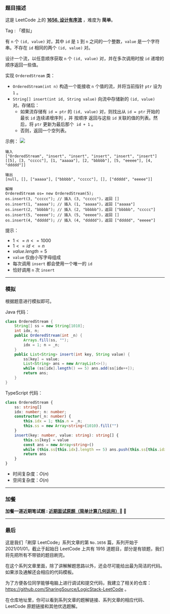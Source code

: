 ### 题目描述

这是 LeetCode 上的 **[1656. 设计有序流](https://leetcode.cn/problems/design-an-ordered-stream/solution/by-ac_oier-5pe8/)** ，难度为 **简单**。

Tag : 「模拟」



有 `n` 个 `(id, value)` 对，其中 `id` 是 `1` 到 `n` 之间的一个整数，`value` 是一个字符串。不存在 `id` 相同的两个 `(id, value)` 对。

设计一个流，以任意顺序获取 `n` 个 `(id, value)` 对，并在多次调用时按 `id` 递增的顺序返回一些值。

实现 `OrderedStream` 类：

* `OrderedStream(int n)` 构造一个能接收 `n` 个值的流，并将当前指针 `ptr` 设为 `1` 。
* `String[] insert(int id, String value)` 向流中存储新的 `(id, value)` 对。存储后：
	* 如果流存储有 `id = ptr` 的 `(id, value)` 对，则找出从 `id = ptr` 开始的 最长 `id` 连续递增序列 ，并 按顺序 返回与这些 `id` 关联的值的列表。然后，将 `ptr` 更新为最后那个  `id + 1` 。
	* 否则，返回一个空列表。

示例：
![](https://assets.leetcode-cn.com/aliyun-lc-upload/uploads/2020/11/15/q1.gif)

```
输入
["OrderedStream", "insert", "insert", "insert", "insert", "insert"]
[[5], [3, "ccccc"], [1, "aaaaa"], [2, "bbbbb"], [5, "eeeee"], [4, "ddddd"]]

输出
[null, [], ["aaaaa"], ["bbbbb", "ccccc"], [], ["ddddd", "eeeee"]]

解释
OrderedStream os= new OrderedStream(5);
os.insert(3, "ccccc"); // 插入 (3, "ccccc")，返回 []
os.insert(1, "aaaaa"); // 插入 (1, "aaaaa")，返回 ["aaaaa"]
os.insert(2, "bbbbb"); // 插入 (2, "bbbbb")，返回 ["bbbbb", "ccccc"]
os.insert(5, "eeeee"); // 插入 (5, "eeeee")，返回 []
os.insert(4, "ddddd"); // 插入 (4, "ddddd")，返回 ["ddddd", "eeeee"]
```

提示：
* $1 <= n <= 1000$
* $1 <= id <= n$
* $value.length = 5$
* `value` 仅由小写字母组成
* 每次调用 `insert` 都会使用一个唯一的 `id`
* 恰好调用 `n` 次 `insert`

---

### 模拟

根据题意进行模拟即可。

Java 代码：
```Java
class OrderedStream {
    String[] ss = new String[1010];
    int idx, n;
    public OrderedStream(int _n) {
        Arrays.fill(ss, "");
        idx = 1; n = _n;
    }
    public List<String> insert(int key, String value) {
        ss[key] = value;
        List<String> ans = new ArrayList<>();
        while (ss[idx].length() == 5) ans.add(ss[idx++]);
        return ans;
    }
}
```
TypeScript 代码：
```TypeScript
class OrderedStream {
    ss: string[]
    idx: number; n: number;
    constructor(_n: number) {
        this.idx = 1; this.n = _n;
        this.ss = new Array<string>(1010).fill("")
    }
    insert(key: number, value: string): string[] {
        this.ss[key] = value
        const ans = new Array<string>()
        while (this.ss[this.idx].length == 5) ans.push(this.ss[this.idx++])
        return ans
    }
}
```
* 时间复杂度：$O(n)$
* 空间复杂度：$O(n)$

---

### 加餐

**加餐一道近期笔试题 : [近期面试原题（简单计算几何运用）](https://mp.weixin.qq.com/s?__biz=MzU4NDE3MTEyMA==&mid=2247492965&idx=1&sn=d0f2b13578e8b61891fbd7f9d1693695)🎉 🎉**

---

### 最后

这是我们「刷穿 LeetCode」系列文章的第 `No.1656` 篇，系列开始于 2021/01/01，截止于起始日 LeetCode 上共有 1916 道题目，部分是有锁题，我们将先把所有不带锁的题目刷完。

在这个系列文章里面，除了讲解解题思路以外，还会尽可能给出最为简洁的代码。如果涉及通解还会相应的代码模板。

为了方便各位同学能够电脑上进行调试和提交代码，我建立了相关的仓库：https://github.com/SharingSource/LogicStack-LeetCode 。

在仓库地址里，你可以看到系列文章的题解链接、系列文章的相应代码、LeetCode 原题链接和其他优选题解。


